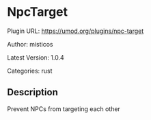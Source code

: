 # NpcTarget

Plugin URL: https://umod.org/plugins/npc-target

Author: misticos

Latest Version: 1.0.4

Categories: rust

## Description

Prevent NPCs from targeting each other
